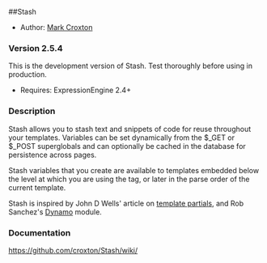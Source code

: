 ##Stash

* Author: [Mark Croxton](http://hallmark-design.co.uk/)

### Version 2.5.4

This is the development version of Stash. Test thoroughly before using in production.

* Requires: ExpressionEngine 2.4+

### Description

Stash allows you to stash text and snippets of code for reuse throughout your templates. Variables can be set dynamically from the $_GET or $_POST superglobals and can optionally be cached in the database for persistence across pages.

Stash variables that you create are available to templates embedded below the level at which you are using the tag, or later in the parse order of the current template.

Stash is inspired by John D Wells' article on [template partials](http://johndwells.com/blog/homegrown-plugin-to-create-template-partials-for-expressionengine), and Rob Sanchez's [Dynamo](https://github.com/rsanchez/dynamo) module. 


### Documentation

https://github.com/croxton/Stash/wiki/




